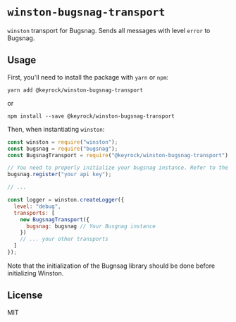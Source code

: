 # `winston-bugsnag-transport`

`winston` transport for Bugsnag. Sends all messages with level `error` to Bugsnag.

## Usage

First, you'll need to install the package with `yarn` or `npm`:

```
yarn add @keyrock/winston-bugsnag-transport
```

or

```
npm install --save @keyrock/winston-bugsnag-transport
```

Then, when instantiating `winston`:

```js
const winston = require("winston");
const bugsnag = require("bugsnag");
const BugsnagTransport = require("@keyrock/winston-bugsnag-transport");

// You need to properly initialize your bugsnag instance. Refer to the documentation.
bugsnag.register("your api key");

// ...

const logger = winston.createLogger({
  level: "debug",
  transports: [
    new BugsnagTransport({
      bugsnag: bugsnag // Your Busgnag instance
    })
    // ... your other transports
  ]
});
```

Note that the initialization of the Bugnsag library should be done before initializing Winston.

## License

MIT
